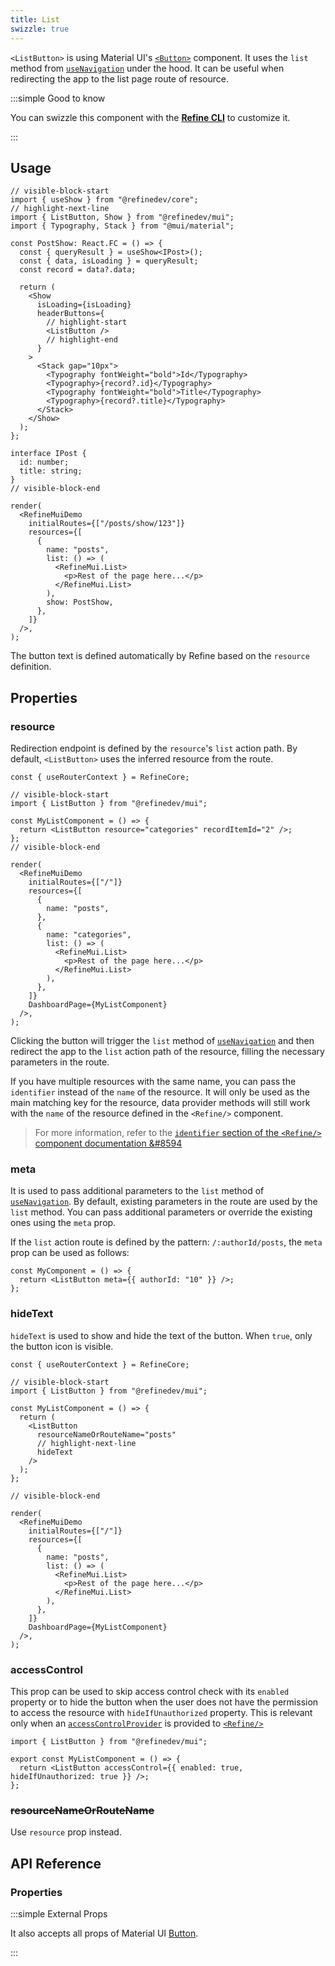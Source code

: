 ```yaml
---
title: List
swizzle: true
---
```


`<ListButton>` is using Material UI's [`<Button>`](https://ant.design/components/button/) component. It uses the `list` method from [`useNavigation`](/docs/routing/hooks/use-navigation) under the hood. It can be useful when redirecting the app to the list page route of resource.

:::simple Good to know

You can swizzle this component with the [**Refine CLI**](/docs/packages/list-of-packages) to customize it.

:::

## Usage

```tsx live url=http://localhost:3000/posts previewHeight=340px
// visible-block-start
import { useShow } from "@refinedev/core";
// highlight-next-line
import { ListButton, Show } from "@refinedev/mui";
import { Typography, Stack } from "@mui/material";

const PostShow: React.FC = () => {
  const { queryResult } = useShow<IPost>();
  const { data, isLoading } = queryResult;
  const record = data?.data;

  return (
    <Show
      isLoading={isLoading}
      headerButtons={
        // highlight-start
        <ListButton />
        // highlight-end
      }
    >
      <Stack gap="10px">
        <Typography fontWeight="bold">Id</Typography>
        <Typography>{record?.id}</Typography>
        <Typography fontWeight="bold">Title</Typography>
        <Typography>{record?.title}</Typography>
      </Stack>
    </Show>
  );
};

interface IPost {
  id: number;
  title: string;
}
// visible-block-end

render(
  <RefineMuiDemo
    initialRoutes={["/posts/show/123"]}
    resources={[
      {
        name: "posts",
        list: () => (
          <RefineMui.List>
            <p>Rest of the page here...</p>
          </RefineMui.List>
        ),
        show: PostShow,
      },
    ]}
  />,
);
```

The button text is defined automatically by Refine based on the `resource` definition.

## Properties

### resource

Redirection endpoint is defined by the `resource`'s `list` action path. By default, `<ListButton>` uses the inferred resource from the route.

```tsx live disableScroll previewHeight=120px
const { useRouterContext } = RefineCore;

// visible-block-start
import { ListButton } from "@refinedev/mui";

const MyListComponent = () => {
  return <ListButton resource="categories" recordItemId="2" />;
};
// visible-block-end

render(
  <RefineMuiDemo
    initialRoutes={["/"]}
    resources={[
      {
        name: "posts",
      },
      {
        name: "categories",
        list: () => (
          <RefineMui.List>
            <p>Rest of the page here...</p>
          </RefineMui.List>
        ),
      },
    ]}
    DashboardPage={MyListComponent}
  />,
);
```

Clicking the button will trigger the `list` method of [`useNavigation`](/docs/routing/hooks/use-navigation) and then redirect the app to the `list` action path of the resource, filling the necessary parameters in the route.

If you have multiple resources with the same name, you can pass the `identifier` instead of the `name` of the resource. It will only be used as the main matching key for the resource, data provider methods will still work with the `name` of the resource defined in the `<Refine/>` component.

> For more information, refer to the [`identifier` section of the `<Refine/>` component documentation &#8594](/docs/core/refine-component#identifier)

### meta

It is used to pass additional parameters to the `list` method of [`useNavigation`](/docs/routing/hooks/use-navigation). By default, existing parameters in the route are used by the `list` method. You can pass additional parameters or override the existing ones using the `meta` prop.

If the `list` action route is defined by the pattern: `/:authorId/posts`, the `meta` prop can be used as follows:

```tsx
const MyComponent = () => {
  return <ListButton meta={{ authorId: "10" }} />;
};
```

### hideText

`hideText` is used to show and hide the text of the button. When `true`, only the button icon is visible.

```tsx live disableScroll previewHeight=120px
const { useRouterContext } = RefineCore;

// visible-block-start
import { ListButton } from "@refinedev/mui";

const MyListComponent = () => {
  return (
    <ListButton
      resourceNameOrRouteName="posts"
      // highlight-next-line
      hideText
    />
  );
};

// visible-block-end

render(
  <RefineMuiDemo
    initialRoutes={["/"]}
    resources={[
      {
        name: "posts",
        list: () => (
          <RefineMui.List>
            <p>Rest of the page here...</p>
          </RefineMui.List>
        ),
      },
    ]}
    DashboardPage={MyListComponent}
  />,
);
```

### accessControl

This prop can be used to skip access control check with its `enabled` property or to hide the button when the user does not have the permission to access the resource with `hideIfUnauthorized` property. This is relevant only when an [`accessControlProvider`](/docs/authorization/access-control-provider) is provided to [`<Refine/>`](/docs/core/refine-component)

```tsx
import { ListButton } from "@refinedev/mui";

export const MyListComponent = () => {
  return <ListButton accessControl={{ enabled: true, hideIfUnauthorized: true }} />;
};
```

### ~~resourceNameOrRouteName~~ <PropTag deprecated />

Use `resource` prop instead.

## API Reference

### Properties

<PropsTable module="@refinedev/mui/ListButton" />

:::simple External Props

It also accepts all props of Material UI [Button](https://mui.com/material-ui/api/button/).

:::
